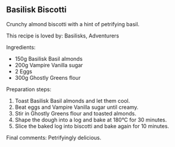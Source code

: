 ## Basilisk Biscotti

Crunchy almond biscotti with a hint of petrifying basil.

This recipe is loved by: Basilisks, Adventurers

Ingredients:

* 150g Basilisk Basil almonds
* 200g Vampire Vanilla sugar
* 2 Eggs
* 300g Ghostly Greens flour

Preparation steps:

1. Toast Basilisk Basil almonds and let them cool.
2. Beat eggs and Vampire Vanilla sugar until creamy.
3. Stir in Ghostly Greens flour and toasted almonds.
4. Shape the dough into a log and bake at 180°C for 30 minutes.
5. Slice the baked log into biscotti and bake again for 10 minutes.

Final comments: Petrifyingly delicious.

